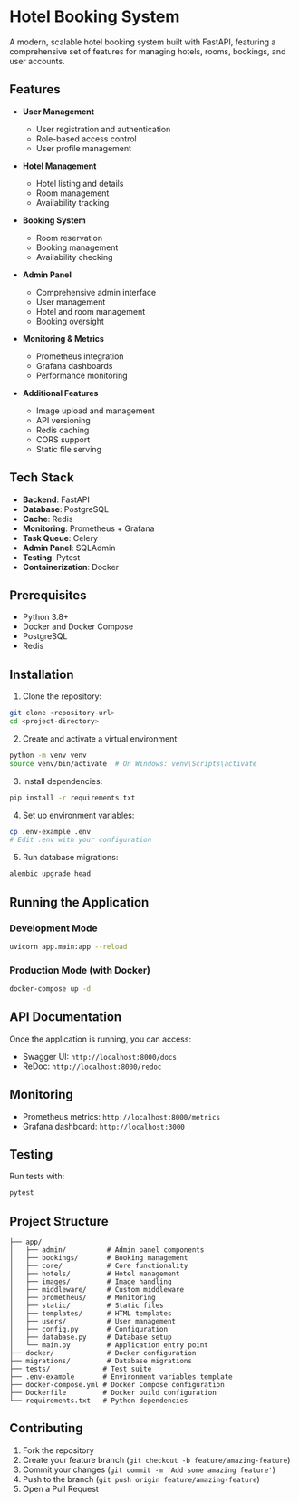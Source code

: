 # Hotel Booking System

A modern, scalable hotel booking system built with FastAPI, featuring a comprehensive set of features for managing hotels, rooms, bookings, and user accounts.

## Features

- **User Management**
  - User registration and authentication
  - Role-based access control
  - User profile management

- **Hotel Management**
  - Hotel listing and details
  - Room management
  - Availability tracking

- **Booking System**
  - Room reservation
  - Booking management
  - Availability checking

- **Admin Panel**
  - Comprehensive admin interface
  - User management
  - Hotel and room management
  - Booking oversight

- **Monitoring & Metrics**
  - Prometheus integration
  - Grafana dashboards
  - Performance monitoring

- **Additional Features**
  - Image upload and management
  - API versioning
  - Redis caching
  - CORS support
  - Static file serving

## Tech Stack

- **Backend**: FastAPI
- **Database**: PostgreSQL
- **Cache**: Redis
- **Monitoring**: Prometheus + Grafana
- **Task Queue**: Celery
- **Admin Panel**: SQLAdmin
- **Testing**: Pytest
- **Containerization**: Docker

## Prerequisites

- Python 3.8+
- Docker and Docker Compose
- PostgreSQL
- Redis

## Installation

1. Clone the repository:
```bash
git clone <repository-url>
cd <project-directory>
```

2. Create and activate a virtual environment:
```bash
python -m venv venv
source venv/bin/activate  # On Windows: venv\Scripts\activate
```

3. Install dependencies:
```bash
pip install -r requirements.txt
```

4. Set up environment variables:
```bash
cp .env-example .env
# Edit .env with your configuration
```

5. Run database migrations:
```bash
alembic upgrade head
```

## Running the Application

### Development Mode

```bash
uvicorn app.main:app --reload
```

### Production Mode (with Docker)

```bash
docker-compose up -d
```

## API Documentation

Once the application is running, you can access:
- Swagger UI: `http://localhost:8000/docs`
- ReDoc: `http://localhost:8000/redoc`

## Monitoring

- Prometheus metrics: `http://localhost:8000/metrics`
- Grafana dashboard: `http://localhost:3000`

## Testing

Run tests with:
```bash
pytest
```

## Project Structure

```
├── app/
│   ├── admin/          # Admin panel components
│   ├── bookings/       # Booking management
│   ├── core/           # Core functionality
│   ├── hotels/         # Hotel management
│   ├── images/         # Image handling
│   ├── middleware/     # Custom middleware
│   ├── prometheus/     # Monitoring
│   ├── static/         # Static files
│   ├── templates/      # HTML templates
│   ├── users/          # User management
│   ├── config.py       # Configuration
│   ├── database.py     # Database setup
│   └── main.py         # Application entry point
├── docker/             # Docker configuration
├── migrations/         # Database migrations
├── tests/             # Test suite
├── .env-example       # Environment variables template
├── docker-compose.yml # Docker Compose configuration
├── Dockerfile         # Docker build configuration
└── requirements.txt   # Python dependencies
```

## Contributing

1. Fork the repository
2. Create your feature branch (`git checkout -b feature/amazing-feature`)
3. Commit your changes (`git commit -m 'Add some amazing feature'`)
4. Push to the branch (`git push origin feature/amazing-feature`)
5. Open a Pull Request

